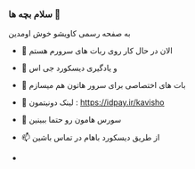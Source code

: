 ### سلام بچه ها 👋



به صفحه رسمی کاویشو خوش اومدین

- 🔭 الان در حال کار روی ربات های سرورم هستم

- 🌱 و یادگیری دیسکورد جی اس

- 👯 بات های اختصاصی برای سرور هاتون هم میسازم

- 🤔 لینک دونیتمون : https://idpay.ir/kavisho

- 💬 سورس هامون رو حتما ببینین

- 📫 از طریق دیسکورد باهام در تماس باشین

- 

